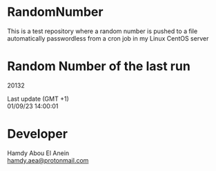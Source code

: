 # RandomNumber    
This is a test repository where a random number is pushed to a file automatically passwordless from a cron job in my Linux CentOS server    
# Random Number of the last run   
20132
      
Last update (GMT +1)    
01/09/23 14:00:01
# Developer    
Hamdy Abou El Anein   
hamdy.aea@protonmail.com
